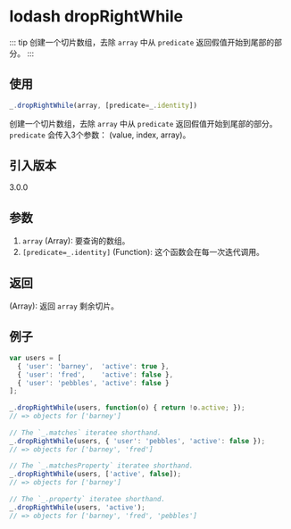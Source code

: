# lodash dropRightWhile

::: tip
创建一个切片数组，去除 `array` 中从 `predicate` 返回假值开始到尾部的部分。
:::

## 使用

```javascript
_.dropRightWhile(array, [predicate=_.identity])
```

创建一个切片数组，去除 `array` 中从 `predicate` 返回假值开始到尾部的部分。`predicate` 会传入3个参数： (value, index, array)。

## 引入版本

3.0.0

## 参数

1. `array` (Array): 要查询的数组。
2. `[predicate=_.identity]` (Function): 这个函数会在每一次迭代调用。

## 返回

(Array): 返回 `array` 剩余切片。

## 例子

```javascript
var users = [
  { 'user': 'barney',  'active': true },
  { 'user': 'fred',    'active': false },
  { 'user': 'pebbles', 'active': false }
];
 
_.dropRightWhile(users, function(o) { return !o.active; });
// => objects for ['barney']
 
// The `_.matches` iteratee shorthand.
_.dropRightWhile(users, { 'user': 'pebbles', 'active': false });
// => objects for ['barney', 'fred']
 
// The `_.matchesProperty` iteratee shorthand.
_.dropRightWhile(users, ['active', false]);
// => objects for ['barney']
 
// The `_.property` iteratee shorthand.
_.dropRightWhile(users, 'active');
// => objects for ['barney', 'fred', 'pebbles']
```
